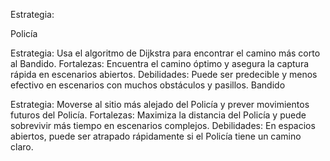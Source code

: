 Estrategia:

Policía

Estrategia: Usa el algoritmo de Dijkstra para encontrar el camino más corto al Bandido.
Fortalezas: Encuentra el camino óptimo y asegura la captura rápida en escenarios abiertos.
Debilidades: Puede ser predecible y menos efectivo en escenarios con muchos obstáculos y pasillos.
Bandido

Estrategia: Moverse al sitio más alejado del Policía y prever movimientos futuros del Policía.
Fortalezas: Maximiza la distancia del Policía y puede sobrevivir más tiempo en escenarios complejos.
Debilidades: En espacios abiertos, puede ser atrapado rápidamente si el Policía tiene un camino claro.
